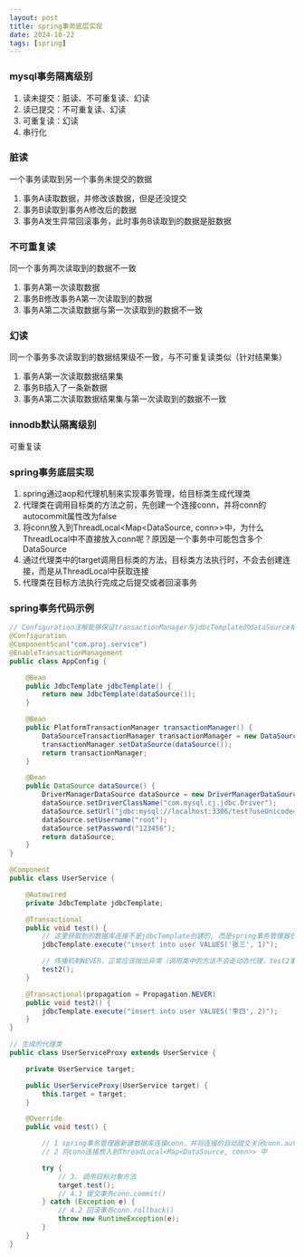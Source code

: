 ```yaml
---
layout: post
title: spring事务底层实现
date: 2024-10-22
tags: [spring]
---
```


### mysql事务隔离级别
1. 读未提交：脏读、不可重复读、幻读
2. 读已提交：不可重复读、幻读
3. 可重复读：幻读
4. 串行化

### 脏读
一个事务读取到另一个事务未提交的数据
1. 事务A读取数据，并修改该数据，但是还没提交
2. 事务B读取到事务A修改后的数据
3. 事务A发生异常回滚事务，此时事务B读取到的数据是脏数据

### 不可重复读
同一个事务两次读取到的数据不一致
1. 事务A第一次读取数据
2. 事务B修改事务A第一次读取到的数据
3. 事务A第二次读取数据与第一次读取到的数据不一致

### 幻读
同一个事务多次读取到的数据结果级不一致，与不可重复读类似（针对结果集）
1. 事务A第一次读取数据结果集
2. 事务B插入了一条新数据
3. 事务A第二次读取数据结果集与第一次读取到的数据不一致

### innodb默认隔离级别
可重复读

### spring事务底层实现
1. spring通过aop和代理机制来实现事务管理，给目标类生成代理类
2. 代理类在调用目标类的方法之前，先创建一个连接conn，并将conn的autocommit属性改为false
3. 将conn放入到ThreadLocal<Map<DataSource, conn>>中，为什么ThreadLocal中不直接放入conn呢？原因是一个事务中可能包含多个DataSource
4. 通过代理类中的target调用目标类的方法，目标类方法执行时，不会去创建连接，而是从ThreadLocal中获取连接
5. 代理类在目标方法执行完成之后提交或者回滚事务

### spring事务代码示例
```java
// Configuration注解能够保证transactionManager与jdbcTemplate的dataSource相同, 不然会导致事务失效
@Configuration
@ComponentScan("com.proj.service")
@EnableTransactionManagement
public class AppConfig {

    @Bean
    public JdbcTemplate jdbcTemplate() {
        return new JdbcTemplate(dataSource());
    }

    @Bean
    public PlatformTransactionManager transactionManager() {
        DataSourceTransactionManager transactionManager = new DataSourceTransactionManager();
        transactionManager.setDataSource(dataSource());
        return transactionManager;
    }

    @Bean
    public DataSource dataSource() {
        DriverManagerDataSource dataSource = new DriverManagerDataSource();
        dataSource.setDriverClassName("com.mysql.cj.jdbc.Driver");
        dataSource.setUrl("jdbc:mysql://localhost:3306/test?useUnicode=true&characterEncoding=utf8&zeroDateTimeBehavior=CONVERT_TO_NULL&useSSL=false&serverTimezone=Asia/Shanghai");
        dataSource.setUsername("root");
        dataSource.setPassword("123456");
        return dataSource;
    }
}

@Component
public class UserService {

    @Autowired
    private JdbcTemplate jdbcTemplate;

    @Transactional
    public void test() {
        // 这里获取到的数据库连接不是jdbcTemplate创建的, 而是spring事务管理器创建的，ThreadLocal<Map<DataSource, conn>>
        jdbcTemplate.execute("insert into user VALUES('张三', 1)");

        // 传播机制NEVER，正常应该抛出异常（调用类中的方法不会走动态代理，test2事务会失效）
        test2();
    }

    @Transactional(propagation = Propagation.NEVER)
    public void test2() {
        jdbcTemplate.execute("insert into user VALUES('李四', 2)");
    }
}

// 生成的代理类
public class UserServiceProxy extends UserService {

    private UserService target;

    public UserServiceProxy(UserService target) {
        this.target = target;
    }

    @Override
    public void test() {

        // 1 spring事务管理器新建数据库连接conn，并将连接的自动提交关闭conn.autocommit(false)
        // 2 将conn连接放入到ThreadLocal<Map<DataSource, conn>> 中

        try {
            // 3. 调用目标对象方法
            target.test();
            // 4.1 提交事务conn.commit()
        } catch (Exception e) {
            // 4.2 回滚事务conn.rollback()
            throw new RuntimeException(e);
        }
    }
}
```

